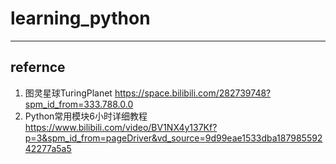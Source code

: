 # learning_python
---
## refernce
1. 图灵星球TuringPlanet
   https://space.bilibili.com/282739748?spm_id_from=333.788.0.0
2. Python常用模块6小时详细教程
   https://www.bilibili.com/video/BV1NX4y137Kf?p=3&spm_id_from=pageDriver&vd_source=9d99eae1533dba18798559242277a5a5
 
